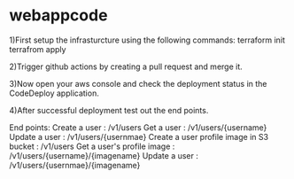 # webappcode

1)First setup the infrasturcture using the following commands:
  terraform init
  terrafrom apply
  
  
2)Trigger github actions by creating a pull request and merge it.


3)Now open your aws console and check the deployment status in the CodeDeploy application.


4)After successful deployment test out the end points.

End points:
Create a user                               : /v1/users
Get a user                                  : /v1/users/{username}
Update a user                               : /v1/users/{usernmae}
Create a user profile image in S3 bucket    : /v1/users
Get a user's profile image                  : /v1/users/{username}/{imagename}
Update a user                               : /v1/users/{usernmae}/{imagename}
